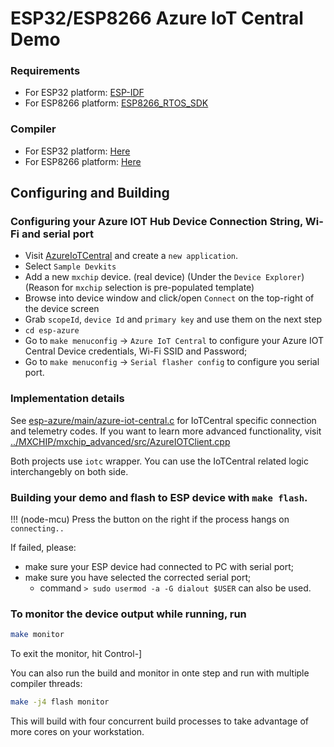 # ESP32/ESP8266 Azure IoT Central Demo

### Requirements

  - For ESP32 platform: [ESP-IDF](https://github.com/espressif/esp-idf)
  - For ESP8266 platform: [ESP8266_RTOS_SDK](https://github.com/espressif/ESP8266_RTOS_SDK)

### Compiler

- For ESP32 platform: [Here](https://github.com/espressif/esp-idf/blob/master/README.md)
- For ESP8266 platform: [Here](https://github.com/espressif/ESP8266_RTOS_SDK/blob/master/README.md)

## Configuring and Building

### Configuring your Azure IOT Hub Device Connection String, Wi-Fi and serial port

- Visit [AzureIoTCentral](https://apps.azureiotcentral.com) and create a `new application`.
- Select `Sample Devkits`
- Add a new `mxchip` device. (real device) (Under the `Device Explorer`) (Reason for `mxchip` selection is pre-populated template)
- Browse into device window and click/open `Connect` on the top-right of the device screen
- Grab `scopeId`, `device Id` and `primary key` and use them on the next step
- `cd esp-azure`
- Go to `make menuconfig` -> `Azure IoT Central` to configure your Azure IOT Central Device credentials, Wi-Fi SSID and Password;
- Go to `make menuconfig` -> `Serial flasher config` to configure you serial port.

### Implementation details

See [esp-azure/main/azure-iot-central.c](./esp-azure/main/azure-iot-central.c) for IoTCentral specific connection and telemetry codes.
If you want to learn more advanced functionality, visit [../MXCHIP/mxchip_advanced/src/AzureIOTClient.cpp](../MXCHIP/mxchip_advanced/src/AzureIOTClient.cpp)

Both projects use `iotc` wrapper. You can use the IoTCentral related logic interchangebly on both side.

### Building your demo and flash to ESP device with `make flash`.

!!! (node-mcu) Press the button on the right if the process hangs on `connecting..`

If failed, please:

- make sure your ESP device had connected to PC with serial port;
- make sure you have selected the corrected serial port;
  - command `> sudo usermod -a -G dialout $USER` can also be used.

### To monitor the device output while running, run

``` bash
make monitor
```

To exit the monitor, hit Control-]

You can also run the build and monitor in onte step and run with multiple compiler threads:

``` bash
make -j4 flash monitor
```

This will build with four concurrent build processes to take advantage of more cores on your workstation.